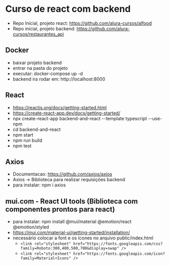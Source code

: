 # Curso de react com backend
* Repo Inicial, projeto react: https://github.com/alura-cursos/alfood
* Repo inicial, projeto backend: https://github.com/alura-cursos/restaurantes_api

## Docker
* baixar projeto backend
* entrar na pasta do projeto
* executar: docker-compose up -d
* backend ira rodar em: http://localhost:8000


## React
* https://reactjs.org/docs/getting-started.html
* https://create-react-app.dev/docs/getting-started/
* npx create-react-app backend-and-react --template typescript --use-npm
* cd backend-and-react
* npm start
* npm run build
* npm test

## Axios
* Documentacao: https://github.com/axios/axios
* Axios -> Biblioteca para realizar requisições backend
* para instalar: npm i axios

## mui.com - React UI tools (Biblioteca com componentes prontos para react)
* para instalar: npm install @mui/material @emotion/react @emotion/styled
* https://mui.com/material-ui/getting-started/installation/
* necessário colocar a font e os ícones no arquivo public/index.html
  * ```<link rel="stylesheet" href="https://fonts.googleapis.com/css?family=Roboto:300,400,500,700&display=swap" />```
  * ```<link rel="stylesheet" href="https://fonts.googleapis.com/icon?family=Material+Icons" />```